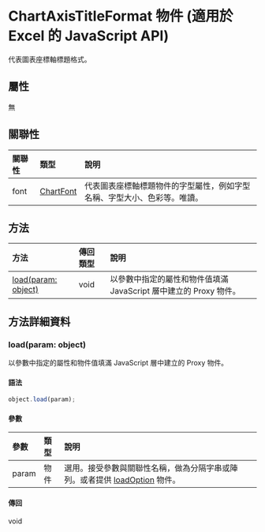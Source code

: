 ﻿# ChartAxisTitleFormat 物件 (適用於 Excel 的 JavaScript API)

代表圖表座標軸標題格式。

## 屬性

無

## 關聯性
| 關聯性 | 類型	   |說明|
|:---------------|:--------|:----------|
|font|[ChartFont](chartfont.md)|代表圖表座標軸標題物件的字型屬性，例如字型名稱、字型大小、色彩等。唯讀。|

## 方法

| 方法           | 傳回類型    |說明|
|:---------------|:--------|:----------|
|[load(param: object)](#loadparam-object)|void|以參數中指定的屬性和物件值填滿 JavaScript 層中建立的 Proxy 物件。|

## 方法詳細資料


### load(param: object)
以參數中指定的屬性和物件值填滿 JavaScript 層中建立的 Proxy 物件。

#### 語法
```js
object.load(param);
```

#### 參數
| 參數	    | 類型	   |說明|
|:---------------|:--------|:----------|
|param|物件|選用。接受參數與關聯性名稱，做為分隔字串或陣列。或者提供 [loadOption](loadoption.md) 物件。|

#### 傳回
void
